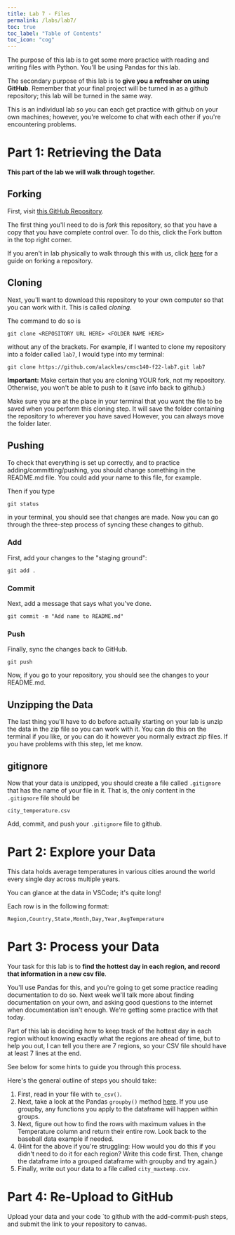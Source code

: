 ```yaml
---
title: Lab 7 - Files
permalink: /labs/lab7/
toc: true
toc_label: "Table of Contents"
toc_icon: "cog"
---
```


The purpose of this lab is to get some more practice with reading and writing files with Python. You'll be using Pandas for this lab. 

The secondary purpose of this lab is to **give you a refresher on using GitHub**. Remember that your final project will be turned in as a github repository; this lab will be turned in the same way. 

This is an individual lab so you can each get practice with github on your own machines; however, you're welcome to chat with each other if you're encountering problems. 

# Part 1: Retrieving the Data

**This part of the lab we will walk through together.**

## Forking

First, visit [this GitHub Repository](https://github.com/alackles/cmsc140-f22-lab7/). 

The first thing you'll need to do is _fork_ this repository, so that you have a copy that you have complete control over. To do this, click the Fork button in the top right corner. 

If you aren't in lab physically to walk through this with us, click [here](https://docs.github.com/en/get-started/quickstart/fork-a-repo) for a guide on forking a repository. 

## Cloning

Next, you'll want to download this repository to your own computer so that you can work with it. This is called _cloning_. 

The command to do so is

```
git clone <REPOSITORY URL HERE> <FOLDER NAME HERE>
```

without any of the brackets. For example, if I wanted to clone my repository into a folder called `lab7`, I would type into my terminal:

```
git clone https://github.com/alackles/cmsc140-f22-lab7.git lab7
```

**Important:** Make certain that you are cloning YOUR fork, not my repository. Otherwise, you won't be able to push to it (save info back to github.)

Make sure you are at the place in your terminal that you want the file to be saved when you perform this cloning step. It will save the folder containing the repository to wherever you have saved However, you can always move the folder later. 

## Pushing

To check that everything is set up correctly, and to practice adding/committing/pushing, you should change something in the README.md file. You could add your name to this file, for example. 

Then if you type

```
git status
``` 

in your terminal, you should see that changes are made. Now you can go through the three-step process of syncing these changes to github.

### Add

First, add your changes to the "staging ground":

```
git add .
```

### Commit

Next, add a message that says what you've done.

```
git commit -m "Add name to README.md"
```

### Push

Finally, sync the changes back to GitHub.

```
git push
```

Now, if you go to your repository, you should see the changes to your README.md.

## Unzipping the Data

The last thing you'll have to do before actually starting on your lab is unzip the data in the zip file so you can work with it. You can do this on the terminal if you like, or you can do it however you normally extract zip files. If you have problems with this step, let me know. 

## gitignore

Now that your data is unzipped, you should create a file called `.gitignore` that has the name of your file in it. That is, the only content in the `.gitignore` file should be

```
city_temperature.csv
```

Add, commit, and push your `.gitignore` file to github. 

# Part 2: Explore your Data

This data holds average temperatures in various cities around the world every single day across multiple years.

You can glance at the data in VSCode; it's quite long! 

Each row is in the following format:

```
Region,Country,State,Month,Day,Year,AvgTemperature
```

# Part 3: Process your Data

Your task for this lab is to **find the hottest day in each region, and record that information in a new csv file**.

You'll use Pandas for this, and you're going to get some practice reading documentation to do so. Next week we'll talk more about finding documentation on your own, and asking good questions to the internet when documentation isn't enough. We're getting some practice with that today. 

Part of this lab is deciding how to keep track of the hottest day in each region without knowing exactly what the regions are ahead of time, but to help you out, I can tell you there are 7 regions, so your CSV file should have at least 7 lines at the end.

See below for some hints to guide you through this process.

Here's the general outline of steps you should take:

1. First, read in your file with `to_csv()`. 
2. Next, take a look at the Pandas `groupby()` method [here](https://pandas.pydata.org/pandas-docs/stable/reference/api/pandas.DataFrame.groupby.html?highlight=groupby#pandas.DataFrame.groupby). If you use groupby, any functions you apply to the dataframe will happen within groups.  
3. Next, figure out how to find the rows with maximum values in the Temperature column and return their entire row. Look back to the baseball data example if needed. 
4. (Hint for the above if you're struggling: How would you do this if you didn't need to do it for each region? Write this code first. Then, change the dataframe into a grouped dataframe with groupby and try again.)
5. Finally, write out your data to a file called `city_maxtemp.csv`. 

# Part 4: Re-Upload to GitHub

Upload your data and your code `to github with the add-commit-push steps, and submit the link to your repository to canvas. 

